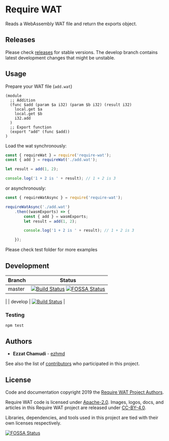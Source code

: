 # Require WAT

Reads a WebAssembly WAT file and return the exports object.

## Releases

Please check [releases](https://github.com/ezhmd/require-wat/releases) for stable versions. 
The develop branch contains latest development changes that might be unstable.

## Usage

Prepare your WAT file (`add.wat`)

```wat
(module
  ;; Addition
  (func $add (param $a i32) (param $b i32) (result i32)
    local.get $a
    local.get $b
    i32.add
  )
  ;; Export function
  (export "add" (func $add))
)
```

Load the wat synchronously:

```js
const { requireWat } = require('require-wat');
const { add } = requireWat('./add.wat');

let result = add(1, 2);

console.log('1 + 2 is ' + result); // 1 + 2 is 3
```

or asynchronously:
```js
const { requireWatAsync } = require('require-wat');

requireWatAsync('./add.wat')
    .then((wasmExports) => {
        const { add } = wasmExports;
        let result = add(1, 2);

        console.log('1 + 2 is ' + result); // 1 + 2 is 3

    });
```
Please check test folder for more examples


## Development

| Branch | Status |
| - | - |
| master | [![Build Status](https://travis-ci.org/ezhmd/require-wat.svg?branch=master)](https://travis-ci.org/ezhmd/require-wat) [![FOSSA Status](https://app.fossa.io/api/projects/git%2Bgithub.com%2Fezhmd%2Frequire-wat.svg?type=shield)](https://app.fossa.io/projects/git%2Bgithub.com%2Fezhmd%2Frequire-wat?ref=badge_shield)
|
| develop | [![Build Status](https://travis-ci.org/ezhmd/require-wat.svg?branch=develop)](https://travis-ci.org/ezhmd/require-wat) |

### Testing
```
npm test
```

## Authors

* **Ezzat Chamudi** - [ezhmd](https://github.com/ezhmd)

See also the list of [contributors](https://github.com/ezhmd/require-wat/graphs/contributors) who participated in this project.

## License

Code and documentation copyright 2019 the [Require WAT Project Authors](https://github.com/ezhmd/require-wat/graphs/contributors). 

Require WAT code is licensed under [Apache-2.0](https://www.apache.org/licenses/LICENSE-2.0). Images, logos, docs, and articles in this Require WAT project are released under [CC-BY-4.0](https://creativecommons.org/licenses/by/4.0/legalcode).

Libraries, dependencies, and tools used in this project are tied with their own licenses respectively.

[![FOSSA Status](https://app.fossa.io/api/projects/git%2Bgithub.com%2Fezhmd%2Frequire-wat.svg?type=large)](https://app.fossa.io/projects/git%2Bgithub.com%2Fezhmd%2Frequire-wat?ref=badge_large)